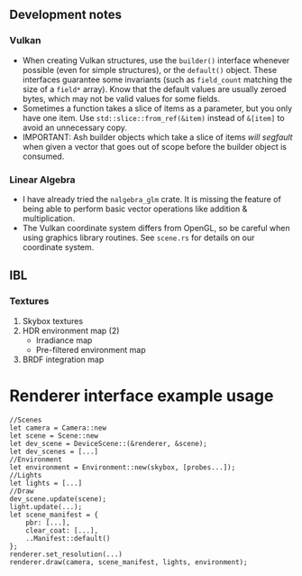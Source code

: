 ## Development notes
### Vulkan
* When creating Vulkan structures, use the `builder()` interface
    whenever possible (even for simple structures), or the `default()` object.
    These interfaces guarantee some invariants
    (such as `field_count` matching the size of a `field*` array).
    Know that the default values are usually zeroed bytes,
    which may not be valid values for some fields.
* Sometimes a function takes a slice of items as a parameter, but you only have one item.
    Use `std::slice::from_ref(&item)` instead of `&[item]` to avoid an unnecessary copy.
* IMPORTANT: Ash builder objects which take a slice of items
    _will segfault_ when given a vector that goes out of scope
    before the builder object is consumed.
### Linear Algebra
* I have already tried the `nalgebra_glm` crate.
    It is missing the feature of being able to perform basic vector operations
    like addition & multiplication.
* The Vulkan coordinate system differs from OpenGL,
    so be careful when using graphics library routines.
    See `scene.rs` for details on our coordinate system.

## IBL
### Textures
1. Skybox textures
2. HDR environment map (2)
    * Irradiance map
    * Pre-filtered environment map
3. BRDF integration map

# Renderer interface example usage
```
//Scenes
let camera = Camera::new
let scene = Scene::new
let dev_scene = DeviceScene::(&renderer, &scene);
let dev_scenes = [...]
//Environment
let environment = Environment::new(skybox, [probes...]);
//Lights
let lights = [...]
//Draw
dev_scene.update(scene);
light.update(...);
let scene_manifest = {
	pbr: [...],
	clear_coat: [...],
	..Manifest::default()
};
renderer.set_resolution(...)
renderer.draw(camera, scene_manifest, lights, environment);
```
